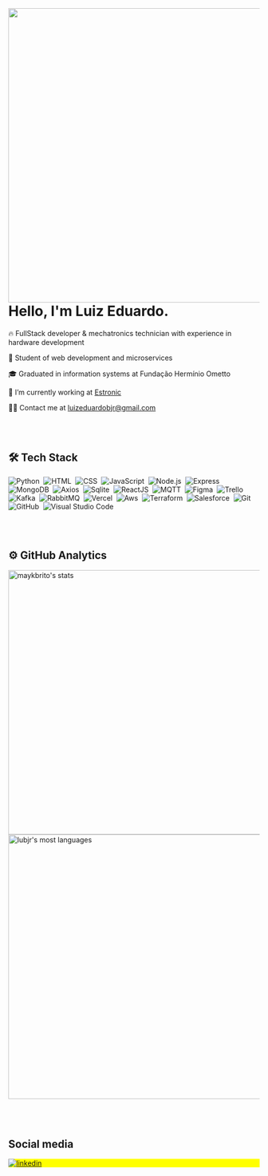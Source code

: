 <img align="right" height="590em" src="https://raw.githubusercontent.com/gist/lubjr/1889506fe92ca5c55eac6db484b8c60e/raw/112386e4072be47ae2828e680836459890b5cef0/githubcard.svg"/>
<h1 align="left">Hello, I'm Luiz Eduardo.</h1>

🔥 FullStack developer & mechatronics technician with experience in hardware development

📌 Student of web development and microservices

🎓 Graduated in information systems at Fundação Hermínio Ometto

🔭 I’m currently working at [Estronic](https://github.com/EstronicAuto)

👨‍💻 Contact me at luizeduardobjr@gmail.com

<br><br>

## 🛠 Tech Stack

![Python](https://img.shields.io/badge/-Python-05122A?style=flat&logo=python)&nbsp;
![HTML](https://img.shields.io/badge/-HTML-05122A?style=flat&logo=HTML5)&nbsp;
![CSS](https://img.shields.io/badge/-CSS-05122A?style=flat&logo=CSS3&logoColor=1572B6)&nbsp;
![JavaScript](https://img.shields.io/badge/-JavaScript-05122A?style=flat&logo=javascript)&nbsp;
![Node.js](https://img.shields.io/badge/-Node.js-05122A?style=flat&logo=node.js)&nbsp;
![Express](https://img.shields.io/badge/-Express-05122A?style=flat&logo=express)&nbsp;
![MongoDB](https://img.shields.io/badge/-MongoDB-05122A?style=flat&logo=mongodb)&nbsp;
![Axios](https://img.shields.io/badge/-Axios-05122A?style=flat&logo=axios)&nbsp;
![Sqlite](https://img.shields.io/badge/-SQLite-05122A?style=flat&logo=sqlite)&nbsp;
![ReactJS](https://img.shields.io/badge/-ReactJS-05122A?style=flat&logo=react)&nbsp;
![MQTT](https://img.shields.io/badge/-MQTT-05122A?style=flat&logo=mqtt)&nbsp;
![Figma](https://img.shields.io/badge/-Figma-05122A?style=flat&logo=figma)&nbsp;
![Trello](https://img.shields.io/badge/-Trello-05122A?style=flat&logo=trello)&nbsp;
![Kafka](https://img.shields.io/badge/-Kafka-05122A?style=flat&logo=apachekafka)&nbsp;
![RabbitMQ](https://img.shields.io/badge/-RabbitMQ-05122A?style=flat&logo=RabbitMQ)&nbsp;
![Vercel](https://img.shields.io/badge/-Vercel-05122A?style=flat&logo=vercel)&nbsp;
![Aws](https://img.shields.io/badge/-Aws-05122A?style=flat&logo=amazon)&nbsp;
![Terraform](https://img.shields.io/badge/-Terraform-05122A?style=flat&logo=terraform)&nbsp;
![Salesforce](https://img.shields.io/badge/-Salesforce-05122A?style=flat&logo=salesforce)&nbsp;
![Git](https://img.shields.io/badge/-Git-05122A?style=flat&logo=git)&nbsp;
![GitHub](https://img.shields.io/badge/-GitHub-05122A?style=flat&logo=github)&nbsp;
![Visual Studio Code](https://img.shields.io/badge/-Visual%20Studio%20Code-05122A?style=flat&logo=visual-studio-code&logoColor=007ACC)&nbsp;


<br><br>

## ⚙️ GitHub Analytics

<p align="left">
<img width="530em" src="https://github-readme-stats.vercel.app/api?username=lubjr&show_icons=true&theme=vision-friendly-dark" alt="maykbrito's stats"/>
<img width="530em" src="https://github-readme-stats.vercel.app/api/top-langs/?username=lubjr&layout=compact&theme=vision-friendly-dark" alt="lubjr's most languages"/>
</p>

<br><br>

## Social media

<p align="left" style="background:yellow">
<a href="https://www.linkedin.com/in/luiz-eduardo-barbosa-junior-5202181a9" target="_blank">
  <img align="center" src="https://img.shields.io/badge/-luizeduardo-05122A?style=flat&logo=linkedin" alt="linkedin"/>
</a>
</p>
